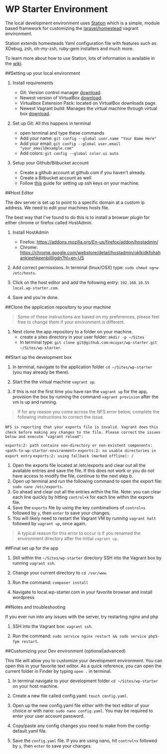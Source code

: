 # WP Starter Environment

The local development environment uses [Station](https://github.com/mcuyar/station) which is a simple, module based framework for customizing the [laravel/homestead](https://github.com/laravel/homestead) vagrant environment.

Station extends homesteads Yaml configuration file with features such as: XDebug, zsh, oh-my-zsh, ruby-gem installers and much more.

To learn more about how to use Station, lots of information is available in the [wiki](https://github.com/mcuyar/station/wiki).

##Setting up your local environment

1. Install requirements
	* Git: Version control manager [download](http://git-scm.com/download).
	* Newest version of VirtualBox [download](https://www.virtualbox.org/wiki/Downloads).
	* Virtualbox Extension Pack: located on VirtualBox downloads page.
	* Newest Vagrant build: Manages the virtual machine through virtual box [download](https://www.vagrantup.com/downloads.html).

2. Set up Git: All this happens in terminal
	* open terminal and type these commands
	* Add your name: `git config --global user.name "Your Name Here"`
	* Add your email: `git config --global user.email "your_email@example.com"`
	* Add colors: `git config --global color.ui auto`

3. Setup your Github/Bitbucket account
	* Create a github account at github.com if you haven't already.
	* Create a Bitbucket account as well
	* Follow [this](https://help.github.com/articles/generating-ssh-keys) guide for setting up ssh keys on your machine.

##Host Editor

The dev server is set up to point to a specific domain at a custom ip address. We need to edit your machines hosts file.

The best way that I've found to do this is to install a browser plugin for either chrome or firefox called HostAdmin.

1. Install HostAdmin
	* Firefox: https://addons.mozilla.org/En-us/firefox/addon/hostadmin/
	* Chrome: https://chrome.google.com/webstore/detail/hostadmin/oklkidkfohahankieehkeenbillligdn?hl=en-US

2. Add correct permissions. In terminal (linux/OSX) type: `sudo chmod og+w /etc/hosts`.

3. Click on the host editor and add the following entry: `192.168.10.55 local.wp-starter.com`.

4. Save and you're done.

##Clone the application repository to your machine

> Some of these instructions are based on my preferences, please feel free to change them if your environment is different.

1. Next clone the app repository to a folder on your machine.
    * create a sites directory in your user folder: `mkdir -p ~/Sites`
	* In terminal type: `git clone git@github.com:mcuyar/wp-starter.git ~/Sites/wp-starter`.

##Start up the development box

1. In terminal, navigate to the application folder `cd ~/Sites/wp-starter` (you may already be there).

2. Start the the virtual machine `vagrant up`.

3. If this is not the first time you have ran the `vagrant up` for the app, provision the box by running the command `vagrant provision` after the vm is up and running.

> If for any reason you come across the NFS error below, complete the following instructions to correct the issue.

`NFS is reporting that your exports file is invalid. Vagrant does`
`this check before making any changes to the file. Please correct`
`the issues below and execute "vagrant reload":`

`exports:2: path contains non-directory or non-existent components: <path-to-wp-starter-environment>`
`exports:2: no usable directories in export entry`
`exports:2: using fallback (marked offline): /`

1. Open the exports file located at /etc/exports and clear out all the available entries and save the file. If this does not work or you do not have access to modify the file, continue to the next step b.
2. Open up terminal and run the following command to open the export file: `sudo nano /etc/exports`.
3. Go ahead and clear out all the entries within the file. Note: you can clear each line quickly by hitting `control+k` for each line within the exports file.
4. Save the `exports` file by using the key combinations of `control+x` followed by `y`, then `enter` to save your changes.
5. You will likely need to restart the Vagrant VM by running `vagrant halt` followed by `vagrant up`, once again.

> A typical reason for this error to occur is if you renamed the environment directory after the initial `vagrant up`.

##Final set up for the app

1. Still within the `~/Sites/wp-starter` directory SSH into the Vagrant box by running `vagrant ssh`.

2. Change your current directory to `cd /var/www`.

3. Run the command: `composer install`

4. Navigate to local.wp-starter.com in your favorite browser and install wordpress

##Notes and troubleshooting

If you ever run into any issues with the server, try restarting nginx and php

1. SSH into the Vagrant box: `vagrant ssh`.

2. Run the command: `sudo service nginx restart && sudo service php5-fpm restart`.

##Customizing your Dev environment (optional|advanced)

This file will allow you to customize your development environment. You can open this in your favorite text editor. As a quick reference, you can open the current folder in Finder by typing `open .` in terminal.

1. In terminal navigate to your development folder `cd ~/Sites/wp-starter` on your host machine.

2. Create a new file called config.yaml: `touch config.yaml`.

3. Open up the new config.yaml file either with the text editor of your choice or with nano: `sudo nano config.yaml`. You may be required to enter your user account password.

4. Copy/paste any config changes you need to make from the config-default.yaml file.

6. Save the `config.yaml` file. If you are using nano, hit `control+x` followed by `y`, then `enter` to save your changes.